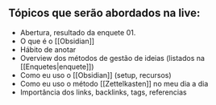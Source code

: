 ## Tópicos que serão abordados na live:
- Abertura, resultado da enquete 01.
- O que é o [[Obsidian]]
- Hábito de anotar
- Overview dos métodos de gestão de ideias (listados na [[Enquetes|enquete]])
- Como eu uso o [[Obsidian]] (setup, recursos)
- Como eu uso o método [[Zettelkasten]] no meu dia a dia
- Importância dos links, backlinks, tags, referencias

